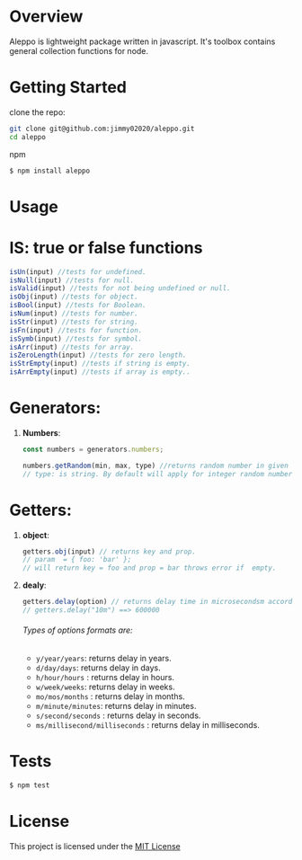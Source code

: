 # Overview

Aleppo is lightweight package written in javascript. It's toolbox contains general collection functions for node.

# Getting Started

clone the repo:

```sh
git clone git@github.com:jimmy02020/aleppo.git
cd aleppo
```

npm

```sh
$ npm install aleppo
```

# Usage

# IS: true or false functions

```javascript
isUn(input) //tests for undefined.
isNull(input) //tests for null.
isValid(input) //tests for not being undefined or null.
isObj(input) //tests for object.
isBool(input) //tests for Boolean.
isNum(input) //tests for number.
isStr(input) //tests for string.
isFn(input) //tests for function.
isSymb(input) //tests for symbol.
isArr(input) //tests for array.
isZeroLength(input) //tests for zero length.
isStrEmpty(input) //tests if string is empty.
isArrEmpty(input) //tests if array is empty..
```

# Generators:

1. **Numbers**:
    ```javascript
    const numbers = generators.numbers;

    numbers.getRandom(min, max, type) //returns random number in given range.
    // type: is string. By default will apply for integer random number. for arbitrary value just pass 'any'.
    ```

# Getters:

1. **object**:
    ```javascript
    getters.obj(input) // returns key and prop.
    // param  = { foo: 'bar' };
    // will return key = foo and prop = bar throws error if  empty.
    ```
2. **dealy**:
    ```javascript
    getters.delay(option) // returns delay time in microsecondsm according to given option.
    // getters.delay("10m") ==> 600000
    ```

    ###### Types of options formats are:
    * ```y/year/years```: returns delay in years.   
    * ```d/day/days```: returns delay in days.   
    * ```h/hour/hours``` : returns delay in hours.   
    * ```w/week/weeks```:  returns delay in weeks.
    * ```mo/mos/months``` : returns delay in months.   
    * ```m/minute/minutes```: returns delay in minutes.
    * ```s/second/seconds``` : returns delay in seconds.   
    * ```ms/millisecond/milliseconds``` : returns delay in milliseconds.   


# Tests

```sh
$ npm test
```

# License

This project is licensed under the [MIT License](https://github.com/Jimmy02020/aleppo/blob/master/LICENSE)
